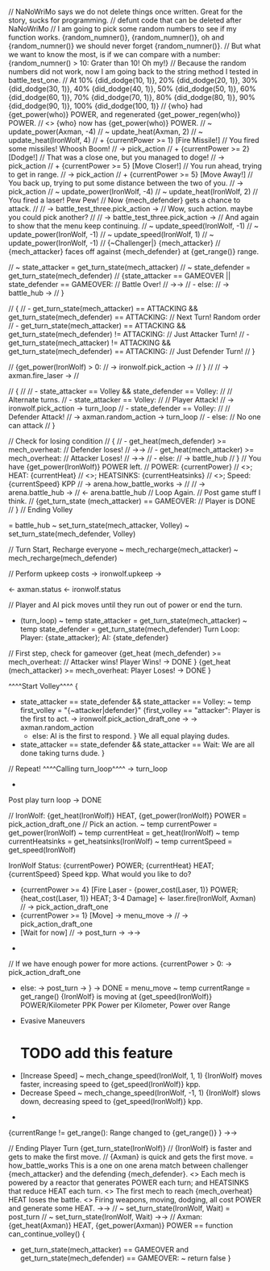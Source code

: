 // NaNoWriMo says we do not delete things once written. Great for the story, sucks for programming.
// defunt code that can be deleted after NaNoWriMo
// I am going to pick some random numbers to see if my function works. {random_numner()}, {random_numner()}, oh and {random_numner()} we should never forget {random_numner()}.
// But what we want to know the most, is if we can compare with a number: {random_numner() > 10: Grater than 10! Oh my!}
// Because the random numbers did not work, now I am going back to the string method I tested in battle_test_one.
// At 10% {did_dodge(10, 1)}, 20% {did_dodge(20, 1)}, 30% {did_dodge(30, 1)}, 40% {did_dodge(40, 1)}, 50% {did_dodge(50, 1)}, 60% {did_dodge(60, 1)}, 70% {did_dodge(70, 1)}, 80% {did_dodge(80, 1)}, 90% {did_dodge(90, 1)}, 100% {did_dodge(100, 1)}
//   {who} had {get_power(who)} POWER, and regenerated {get_power_regen(who)} POWER.
//   <> {who} now has {get_power(who)} POWER.
//   ~ update_power(Axman, -4)
//   ~ update_heat(Axman, 2)
//   ~ update_heat(IronWolf, 4)
//   + {currentPower >= 1} [Fire Missile!]
//     You fired some missiles! Whoosh Boom!
//     -> pick_action
//   + {currentPower >= 2} [Dodge!]
//     That was a close one, but you managed to doge!
//     -> pick_action
//   + {currentPower >= 5} [Move Closer!]
//     You run ahead, trying to get in range.
//     -> pick_action
//   + {currentPower >= 5} [Move Away!]
//     You back up, trying to put some distance between the two of you.
//     -> pick_action
// ~ update_power(IronWolf, -4)
// ~ update_heat(IronWolf, 2)
// You fired a laser! Pew Pew!
// Now {mech_defender} gets a chance to attack.
// // -> battle_test_three.pick_action ->
// Wow, such action. maybe you could pick another?
// // -> battle_test_three.pick_action ->
// And again to show that the menu keep continuing.
// ~ update_speed(IronWolf, -1)
// ~ update_power(IronWolf, -1)
// ~ update_speed(IronWolf, 1)
// ~ update_power(IronWolf, -1)
//   {~Challenger|} {mech_attacker}
//   {mech_attacker} faces off against {mech_defender} at {get_range()} range.

  // ~ state_attacker = get_turn_state(mech_attacker)
  // ~ state_defender = get_turn_state(mech_defender)
  // {state_attacker == GAMEOVER || state_defender == GAMEOVER:
  //   Battle Over!
  //   ->->
  // - else:
  //   -> battle_hub ->
  // }

  // {
  // - get_turn_state(mech_attacker) == ATTACKING && get_turn_state(mech_defender) == ATTACKING:
  //   Next Turn! Random order
  // - get_turn_state(mech_attacker) == ATTACKING && get_turn_state(mech_defender) != ATTACKING:
  //   Just Attacker Turn!
  // - get_turn_state(mech_attacker) != ATTACKING && get_turn_state(mech_defender) == ATTACKING:
  //   Just Defender Turn!
  // }

  // {get_power(IronWolf) > 0:
  //   -> ironwolf.pick_action ->
  // }
  //
  // -> axman.fire_laser ->
  //

//   {
// //  - state_attacker == Volley && state_defender == Volley:
//  //   Alternate turns.
//   - state_attacker == Volley:
//     // Player Attack!
//     -> ironwolf.pick_action -> turn_loop
//   - state_defender == Volley:
//     // Defender Attack!
//     -> axman.random_action -> turn_loop
//   - else:
//     No one can attack
//   }

  // Check for losing condition
//   {
//   - get_heat(mech_defender) >= mech_overheat:
//     Defender loses!
//     ->->
//   - get_heat(mech_attacker) >= mech_overheat:
//     Attacker Loses!
//     ->->
//   - else:
//     -> battle_hub
//   }
//   You have {get_power(IronWolf)} POWER left.
//   POWER: {currentPower}
//   <>; HEAT: {currentHeat}
//   <>; HEATSINKS: {currentHeatsinks}
//   <>; Speed: {currentSpeed} KPP
// -> arena.how_battle_works ->
// // -> arena.battle_hub ->
// <- arena.battle_hub
// Loop Again.
// Post game stuff I think.
//   {get_turn_state (mech_attacker) == GAMEOVER:
//     Player is DONE
//   }
//   Ending Volley

= battle_hub
  ~ set_turn_state(mech_attacker, Volley)
  ~ set_turn_state(mech_defender, Volley)

  // Turn Start, Recharge everyone
  ~ mech_recharge(mech_attacker)
  ~ mech_recharge(mech_defender)

  // Perform upkeep costs
  -> ironwolf.upkeep ->

  <- axman.status
  <- ironwolf.status

  // Player and AI pick moves until they run out of power or end the turn.
  - (turn_loop)
  ~ temp state_attacker = get_turn_state(mech_attacker)
  ~ temp state_defender = get_turn_state(mech_defender)
  Turn Loop: Player: {state_attacker}; AI: {state_defender}

  // First step, check for gameover
  {get_heat (mech_defender) >= mech_overheat:
    // Attacker wins!
    Player Wins!
    -> DONE
  }
  {get_heat (mech_attacker) >= mech_overheat:
    Player Loses!
    -> DONE
  }

  ^^^^Start Volley^^^^
  {
  - state_attacker == state_defender && state_attacker == Volley:
    ~ temp first_volley = "{~attacker|defender}"
    {first_volley == "attacker":
      Player is the first to act.
       -> ironwolf.pick_action_draft_one ->
       -> axman.random_action
    - else:
      AI is the first to respond.
    }
    We all equal playing dudes.
  - state_attacker == state_defender && state_attacker == Wait:
    We are all done taking turns dude.
  }

  // Repeat!
  ^^^^Calling turn_loop^^^^
  -> turn_loop


  -
  Post play turn loop
  -> DONE

//   IronWolf: {get_heat(IronWolf)} HEAT, {get_power(IronWolf)} POWER
= pick_action_draft_one
//   Pick an action.
  ~ temp currentPower = get_power(IronWolf)
  ~ temp currentHeat = get_heat(IronWolf)
  ~ temp currentHeatsinks = get_heatsinks(IronWolf)
  ~ temp currentSpeed = get_speed(IronWolf)

  IronWolf Status: {currentPower} POWER; {currentHeat} HEAT; {currentSpeed} Speed kpp.
  What would you like to do?
  + {currentPower >= 4} [Fire Laser - {power_cost(Laser, 1)} POWER; {heat_cost(Laser, 1)} HEAT; 3-4 Damage]
    <- laser.fire(IronWolf, Axman)
    // -> pick_action_draft_one
  + {currentPower >= 1} [Move]
    -> menu_move ->
    // -> pick_action_draft_one
  + [Wait for now]
    // -> post_turn ->
    ->->
  -
  // If we have enough power for more actions.
  {currentPower > 0:
    -> pick_action_draft_one
  - else:
    -> post_turn ->
  }
  -> DONE
= menu_move
  ~ temp currentRange = get_range()
  {IronWolf} is moving at {get_speed(IronWolf)} POWER/Kilometer PPK Power per Kilometer, Power over Range

  + Evasive Maneuvers
    # TODO add this feature
  + [Increase Speed]
    ~ mech_change_speed(IronWolf, 1, 1)
    {IronWolf} moves faster, increasing speed to {get_speed(IronWolf)} kpp.
  + Decrease Speed
    ~ mech_change_speed(IronWolf, -1, 1)
    {IronWolf} slows down, decreasing speed to {get_speed(IronWolf)} kpp.

  -
  {currentRange != get_range():
    Range changed to {get_range()}
  }
  ->->

//   Ending Player Turn {get_turn_state(IronWolf)}
// {IronWolf} is faster and gets to make the first move.
// {Axman} is quick and gets the first move.
= how_battle_works
  This is a one on one arena match between challenger {mech_attacker} and the defending {mech_defender}.
  <> Each mech is powered by a reactor that generates POWER each turn; and HEATSINKS that reduce HEAT each turn.
  <> The first mech to reach {mech_overheat} HEAT loses the battle.
  <> Firing weapons, moving, dodging, all cost POWER and generate some HEAT.
  ->->
//   ~ set_turn_state(IronWolf, Wait)
= post_turn
//   ~ set_turn_state(IronWolf, Wait)
  ->->
//   Axman: {get_heat(Axman)} HEAT, {get_power(Axman)} POWER
== function can_continue_volley()
{
-  get_turn_state(mech_attacker) == GAMEOVER and get_turn_state(mech_defender) == GAMEOVER:
  ~ return false
}
